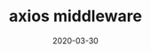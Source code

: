 ---
title: "axios middleware"
date: "2020-03-30"
layout: post
draft: false
path: "/posts/axios-middleware"
category: ""
tags:
  - 
description: ""
---